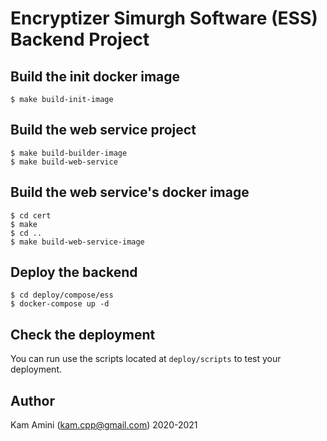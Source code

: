 # Encryptizer Simurgh Software (ESS) Backend Project

## Build the init docker image
```shell
$ make build-init-image
```

## Build the web service project
```shell
$ make build-builder-image
$ make build-web-service
```

## Build the web service's docker image
```shell
$ cd cert
$ make
$ cd ..
$ make build-web-service-image
```

## Deploy the backend
```
$ cd deploy/compose/ess
$ docker-compose up -d
```

## Check the deployment
You can run use the scripts located at `deploy/scripts` to test your deployment.

## Author
Kam Amini (kam.cpp@gmail.com) 2020-2021
